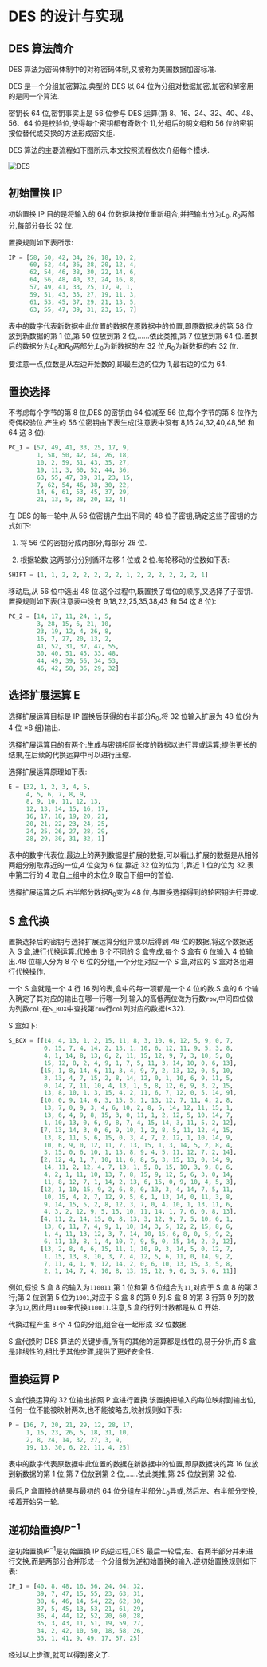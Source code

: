 # DES 的设计与实现

## DES 算法简介

DES 算法为密码体制中的对称密码体制,又被称为美国数据加密标准.

DES 是一个分组加密算法,典型的 DES 以 64 位为分组对数据加密,加密和解密用的是同一个算法.

密钥长 64 位,密钥事实上是 56 位参与 DES 运算(第 8、16、24、32、40、48、56、64 位是校验位,使得每个密钥都有奇数个 1),分组后的明文组和 56 位的密钥按位替代或交换的方法形成密文组.

DES 算法的主要流程如下图所示,本文按照流程依次介绍每个模块.

![DES](DES.png)

## 初始置换 IP

初始置换 IP 目的是将输入的 64 位数据块按位重新组合,并把输出分为$L_0,R_0$两部分,每部分各长 32 位.

置换规则如下表所示:

```python
IP = [58, 50, 42, 34, 26, 18, 10, 2,
      60, 52, 44, 36, 28, 20, 12, 4,
      62, 54, 46, 38, 30, 22, 14, 6,
      64, 56, 48, 40, 32, 24, 16, 8,
      57, 49, 41, 33, 25, 17, 9, 1,
      59, 51, 43, 35, 27, 19, 11, 3,
      61, 53, 45, 37, 29, 21, 13, 5,
      63, 55, 47, 39, 31, 23, 15, 7]
```

表中的数字代表新数据中此位置的数据在原数据中的位置,即原数据块的第 58 位放到新数据的第 1 位,第 50 位放到第 2 位,……依此类推,第 7 位放到第 64 位.置换后的数据分为$L_0$和$R_0$两部分,$L_0$为新数据的左 32 位,$R_0$为新数据的右 32 位.

要注意一点,位数是从左边开始数的,即最左边的位为 1,最右边的位为 64.

## 置换选择

不考虑每个字节的第 8 位,DES 的密钥由 64 位减至 56 位,每个字节的第 8 位作为奇偶校验位.产生的 56 位密钥由下表生成(注意表中没有 8,16,24,32,40,48,56 和 64 这 8 位):

```python
PC_1 = [57, 49, 41, 33, 25, 17, 9,
        1, 58, 50, 42, 34, 26, 18,
        10, 2, 59, 51, 43, 35, 27,
        19, 11, 3, 60, 52, 44, 36,
        63, 55, 47, 39, 31, 23, 15,
        7, 62, 54, 46, 38, 30, 22,
        14, 6, 61, 53, 45, 37, 29,
        21, 13, 5, 28, 20, 12, 4]
```

在 DES 的每一轮中,从 56 位密钥产生出不同的 48 位子密钥,确定这些子密钥的方式如下:

1. 将 56 位的密钥分成两部分,每部分 28 位.

2. 根据轮数,这两部分分别循环左移 1 位或 2 位.每轮移动的位数如下表:

```python
SHIFT = [1, 1, 2, 2, 2, 2, 2, 2, 1, 2, 2, 2, 2, 2, 2, 1]
```

移动后,从 56 位中选出 48 位.这个过程中,既置换了每位的顺序,又选择了子密钥.置换规则如下表(注意表中没有 9,18,22,25,35,38,43 和 54 这 8 位):

```python
PC_2 = [14, 17, 11, 24, 1, 5,
        3, 28, 15, 6, 21, 10,
        23, 19, 12, 4, 26, 8,
        16, 7, 27, 20, 13, 2,
        41, 52, 31, 37, 47, 55,
        30, 40, 51, 45, 33, 48,
        44, 49, 39, 56, 34, 53,
        46, 42, 50, 36, 29, 32]
```

## 选择扩展运算 E

选择扩展运算目标是 IP 置换后获得的右半部分$R_0$,将 32 位输入扩展为 48 位(分为 4 位 ×8 组)输出.

选择扩展运算目的有两个:生成与密钥相同长度的数据以进行异或运算;提供更长的结果,在后续的代换运算中可以进行压缩.

选择扩展运算原理如下表:

```python
E = [32, 1, 2, 3, 4, 5,
     4, 5, 6, 7, 8, 9,
     8, 9, 10, 11, 12, 13,
     12, 13, 14, 15, 16, 17,
     16, 17, 18, 19, 20, 21,
     20, 21, 22, 23, 24, 25,
     24, 25, 26, 27, 28, 29,
     28, 29, 30, 31, 32, 1]
```

表中的数字代表位,最边上的两列数据是扩展的数据,可以看出,扩展的数据是从相邻两组分别取靠近的一位,4 位变为 6 位.靠近 32 位的位为 1,靠近 1 位的位为 32.表中第二行的 4 取自上组中的末位,9 取自下组中的首位.

选择扩展运算之后,右半部分数据$R_0$变为 48 位,与置换选择得到的轮密钥进行异或.

## S 盒代换

置换选择后的密钥与选择扩展运算分组异或以后得到 48 位的数据,将这个数据送入 S 盒,进行代换运算.代换由 8 个不同的 S 盒完成,每个 S 盒有 6 位输入 4 位输出.48 位输入分为 8 个 6 位的分组,一个分组对应一个 S 盒,对应的 S 盒对各组进行代换操作.

一个 S 盒就是一个 4 行 16 列的表,盒中的每一项都是一个 4 位的数.S 盒的 6 个输入确定了其对应的输出在哪一行哪一列,输入的高低两位做为行数`row`,中间四位做为列数`col`,在`S_BOX`中查找第`row`行`col`列对应的数据(<32).

S 盒如下:

```python
S_BOX = [[14, 4, 13, 1, 2, 15, 11, 8, 3, 10, 6, 12, 5, 9, 0, 7,
          0, 15, 7, 4, 14, 2, 13, 1, 10, 6, 12, 11, 9, 5, 3, 8,
          4, 1, 14, 8, 13, 6, 2, 11, 15, 12, 9, 7, 3, 10, 5, 0,
          15, 12, 8, 2, 4, 9, 1, 7, 5, 11, 3, 14, 10, 0, 6, 13],
         [15, 1, 8, 14, 6, 11, 3, 4, 9, 7, 2, 13, 12, 0, 5, 10,
          3, 13, 4, 7, 15, 2, 8, 14, 12, 0, 1, 10, 6, 9, 11, 5,
          0, 14, 7, 11, 10, 4, 13, 1, 5, 8, 12, 6, 9, 3, 2, 15,
          13, 8, 10, 1, 3, 15, 4, 2, 11, 6, 7, 12, 0, 5, 14, 9],
         [10, 0, 9, 14, 6, 3, 15, 5, 1, 13, 12, 7, 11, 4, 2, 8,
          13, 7, 0, 9, 3, 4, 6, 10, 2, 8, 5, 14, 12, 11, 15, 1,
          13, 6, 4, 9, 8, 15, 3, 0, 11, 1, 2, 12, 5, 10, 14, 7,
          1, 10, 13, 0, 6, 9, 8, 7, 4, 15, 14, 3, 11, 5, 2, 12],
         [7, 13, 14, 3, 0, 6, 9, 10, 1, 2, 8, 5, 11, 12, 4, 15,
          13, 8, 11, 5, 6, 15, 0, 3, 4, 7, 2, 12, 1, 10, 14, 9,
          10, 6, 9, 0, 12, 11, 7, 13, 15, 1, 3, 14, 5, 2, 8, 4,
          3, 15, 0, 6, 10, 1, 13, 8, 9, 4, 5, 11, 12, 7, 2, 14],
         [2, 12, 4, 1, 7, 10, 11, 6, 8, 5, 3, 15, 13, 0, 14, 9,
          14, 11, 2, 12, 4, 7, 13, 1, 5, 0, 15, 10, 3, 9, 8, 6,
          4, 2, 1, 11, 10, 13, 7, 8, 15, 9, 12, 5, 6, 3, 0, 14,
          11, 8, 12, 7, 1, 14, 2, 13, 6, 15, 0, 9, 10, 4, 5, 3],
         [12, 1, 10, 15, 9, 2, 6, 8, 0, 13, 3, 4, 14, 7, 5, 11,
          10, 15, 4, 2, 7, 12, 9, 5, 6, 1, 13, 14, 0, 11, 3, 8,
          9, 14, 15, 5, 2, 8, 12, 3, 7, 0, 4, 10, 1, 13, 11, 6,
          4, 3, 2, 12, 9, 5, 15, 10, 11, 14, 1, 7, 6, 0, 8, 13],
         [4, 11, 2, 14, 15, 0, 8, 13, 3, 12, 9, 7, 5, 10, 6, 1,
          13, 0, 11, 7, 4, 9, 1, 10, 14, 3, 5, 12, 2, 15, 8, 6,
          1, 4, 11, 13, 12, 3, 7, 14, 10, 15, 6, 8, 0, 5, 9, 2,
          6, 11, 13, 8, 1, 4, 10, 7, 9, 5, 0, 15, 14, 2, 3, 12],
         [13, 2, 8, 4, 6, 15, 11, 1, 10, 9, 3, 14, 5, 0, 12, 7,
          1, 15, 13, 8, 10, 3, 7, 4, 12, 5, 6, 11, 0, 14, 9, 2,
          7, 11, 4, 1, 9, 12, 14, 2, 0, 6, 10, 13, 15, 3, 5, 8,
          2, 1, 14, 7, 4, 10, 8, 13, 15, 12, 9, 0, 3, 5, 6, 11]]
```

例如,假设 S 盒 8 的输入为`110011`,第 1 位和第 6 位组合为`11`,对应于 S 盒 8 的第 3 行;第 2 位到第 5 位为`1001`,对应于 S 盒 8 的第 9 列.S 盒 8 的第 3 行第 9 列的数字为`12`,因此用`1100`来代换`110011`.注意,S 盒的行列计数都是从 0 开始.

代换过程产生 8 个 4 位的分组,组合在一起形成 32 位数据.

S 盒代换时 DES 算法的关键步骤,所有的其他的运算都是线性的,易于分析,而 S 盒是非线性的,相比于其他步骤,提供了更好安全性.

## 置换运算 P

S 盒代换运算的 32 位输出按照 P 盒进行置换.该置换把输入的每位映射到输出位,任何一位不能被映射两次,也不能被略去,映射规则如下表:

```python
P = [16, 7, 20, 21, 29, 12, 28, 17,
     1, 15, 23, 26, 5, 18, 31, 10,
     2, 8, 24, 14, 32, 27, 3, 9,
     19, 13, 30, 6, 22, 11, 4, 25]
```

表中的数字代表原数据中此位置的数据在新数据中的位置,即原数据块的第 16 位放到新数据的第 1 位,第 7 位放到第 2 位,……依此类推,第 25 位放到第 32 位.

最后,P 盒置换的结果与最初的 64 位分组左半部分$L_0$异或,然后左、右半部分交换,接着开始另一轮.

## 逆初始置换$IP^{-1}$

逆初始置换$IP^{-1}$是初始置换 IP 的逆过程,DES 最后一轮后,左、右两半部分并未进行交换,而是两部分合并形成一个分组做为逆初始置换的输入.逆初始置换规则如下表:

```python
IP_1 = [40, 8, 48, 16, 56, 24, 64, 32,
        39, 7, 47, 15, 55, 23, 63, 31,
        38, 6, 46, 14, 54, 22, 62, 30,
        37, 5, 45, 13, 53, 21, 61, 29,
        36, 4, 44, 12, 52, 20, 60, 28,
        35, 3, 43, 11, 51, 19, 59, 27,
        34, 2, 42, 10, 50, 18, 58, 26,
        33, 1, 41, 9, 49, 17, 57, 25]
```

经过以上步骤,就可以得到密文了.
